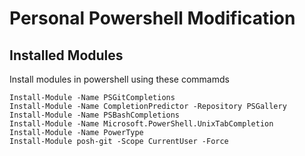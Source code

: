 # Personal Powershell Modification

## Installed Modules

Install modules in powershell using these commamds

```
Install-Module -Name PSGitCompletions
Install-Module -Name CompletionPredictor -Repository PSGallery
Install-Module -Name PSBashCompletions
Install-Module -Name Microsoft.PowerShell.UnixTabCompletion
Install-Module -Name PowerType
Install-Module posh-git -Scope CurrentUser -Force
```